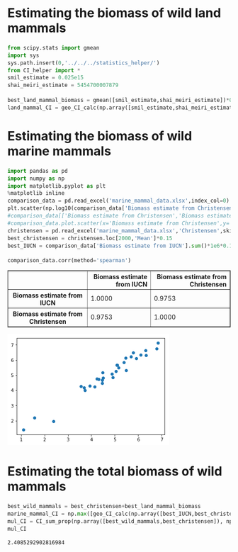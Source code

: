 
# Estimating the biomass of wild land mammals


```python
from scipy.stats import gmean
import sys
sys.path.insert(0,'../../../statistics_helper/')
from CI_helper import *
smil_estimate = 0.025e15
shai_meiri_estimate = 5454700007879

best_land_mammal_biomass = gmean([smil_estimate,shai_meiri_estimate])*0.15
land_mammal_CI = geo_CI_calc(np.array([smil_estimate,shai_meiri_estimate]))
```

# Estimating the biomass of wild marine mammals


```python
import pandas as pd
import numpy as np
import matplotlib.pyplot as plt
%matplotlib inline
comparison_data = pd.read_excel('marine_mammal_data.xlsx',index_col=0)
plt.scatter(np.log10(comparison_data['Biomass estimate from Christensen']),np.log10(comparison_data['Biomass estimate from IUCN']))
#comparison_data[['Biomass estimate from Christensen','Biomass estimate from IUCN']].plot()
#comparison_data.plot.scatter(x='Biomass estimate from Christensen',y='Biomass estimate from IUCN')
christensen = pd.read_excel('marine_mammal_data.xlsx','Christensen',skiprows=1,index_col=0)
best_christensen = christensen.loc[2000,'Mean']*0.15
best_IUCN = comparison_data['Biomass estimate from IUCN'].sum()*1e6*0.15

comparison_data.corr(method='spearman')
```




<div>
<style scoped>
    .dataframe tbody tr th:only-of-type {
        vertical-align: middle;
    }

    .dataframe tbody tr th {
        vertical-align: top;
    }

    .dataframe thead th {
        text-align: right;
    }
</style>
<table border="1" class="dataframe">
  <thead>
    <tr style="text-align: right;">
      <th></th>
      <th>Biomass estimate from IUCN</th>
      <th>Biomass estimate from Christensen</th>
    </tr>
  </thead>
  <tbody>
    <tr>
      <th>Biomass estimate from IUCN</th>
      <td>1.0000</td>
      <td>0.9753</td>
    </tr>
    <tr>
      <th>Biomass estimate from Christensen</th>
      <td>0.9753</td>
      <td>1.0000</td>
    </tr>
  </tbody>
</table>
</div>




![png](output_3_1.png)


# Estimating the total biomass of wild mammals


```python
best_wild_mammals = best_christensen+best_land_mammal_biomass
marine_mammal_CI = np.max([geo_CI_calc(np.array([best_IUCN,best_christensen])),christensen.loc[2000,'Max']/christensen.loc[2000,'Mean']])
mul_CI = CI_sum_prop(np.array([best_wild_mammals,best_christensen]), np.array([land_mammal_CI,marine_mammal_CI]))
mul_CI
```




    2.4085292902816984


